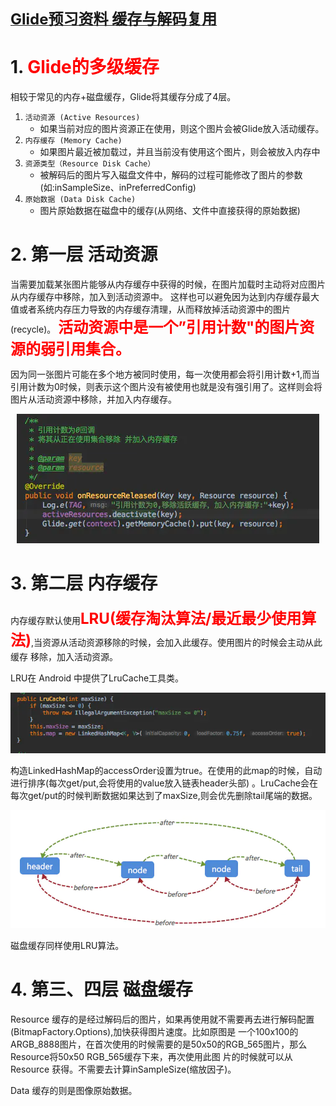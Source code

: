 [<font size=5>**Glide预习资料 缓存与解码复用**</font>](https://www.jianshu.com/p/97fd67720b34)

# 1. <font color=red>Glide的多级缓存</font>

相较于常见的内存+磁盘缓存，Glide将其缓存分成了4层。

1. `活动资源 (Active Resources)`
   - 如果当前对应的图片资源正在使用，则这个图片会被Glide放入活动缓存。
2. `内存缓存 (Memory Cache)`
   - 如果图片最近被加载过，并且当前没有使用这个图片，则会被放入内存中
3. `资源类型（Resource Disk Cache）`
   - 被解码后的图片写入磁盘文件中，解码的过程可能修改了图片的参数(如:inSampleSize、inPreferredConfig)
4. `原始数据 (Data Disk Cache)`
   - 图片原始数据在磁盘中的缓存(从网络、文件中直接获得的原始数据)

# 2. 第一层 活动资源

当需要加载某张图片能够从内存缓存中获得的时候，在图片加载时主动将对应图片从内存缓存中移除，加入到活动资源中。
这样也可以避免因为达到内存缓存最大值或者系统内存压力导致的内存缓存清理，从而释放掉活动资源中的图片(recycle)。
<font color=red size=5>**活动资源中是一个”引用计数"的图片资源的弱引用集合。**</font>

因为同一张图片可能在多个地方被同时使用，每一次使用都会将引用计数+1,而当引用计数为0时候，则表示这个图片没有被使用也就是没有强引用了。这样则会将图片从活动资源中移除，并加入内存缓存。

<div style="text-align:center;">

![](../images/加入内存缓存.png)
</div>

# 3. 第二层 内存缓存
内存缓存默认使用<font color=red size=5>**LRU(缓存淘汰算法/最近最少使用算法)**</font>,当资源从活动资源移除的时候，会加入此缓存。使用图片的时候会主动从此缓存
移除，加入活动资源。

LRU在 Android 中提供了LruCache工具类。

<div align="center">
<img src="../images/LruCache.png"/>
</div>

构造LinkedHashMap的accessOrder设置为true。在使用的此map的时候，自动进行排序(每次get/put,会将使用的value放入链表header头部)
。LruCache会在每次get/put的时候判断数据如果达到了maxSize,则会优先删除tail尾端的数据。

<div align="center">
<img src="../images/LRU.png"/>
</div>

磁盘缓存同样使用LRU算法。

# 4. 第三、四层 磁盘缓存

Resource 缓存的是经过解码后的图片，如果再使用就不需要再去进行解码配置(BitmapFactory.Options),加快获得图片速度。比如原图是
一个100x100的ARGB_8888图片，在首次使用的时候需要的是50x50的RGB_565图片，那么Resource将50x50 RGB_565缓存下来，再次使用此图
片的时候就可以从 Resource 获得。不需要去计算inSampleSize(缩放因子)。

Data 缓存的则是图像原始数据。